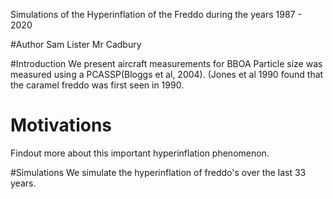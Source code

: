 Simulations of the Hyperinflation of the Freddo during the years 1987 - 2020

#Author
Sam Lister
Mr Cadbury

#Introduction
We present aircraft measurements for BBOA
Particle size was measured using a PCASSP(Bloggs et al, 2004).
(Jones et al 1990 found that the caramel freddo was first seen in 1990.

# Motivations
Findout more about this important hyperinflation phenomenon.

#Simulations
We simulate the hyperinflation of freddo's over the last 33 years.